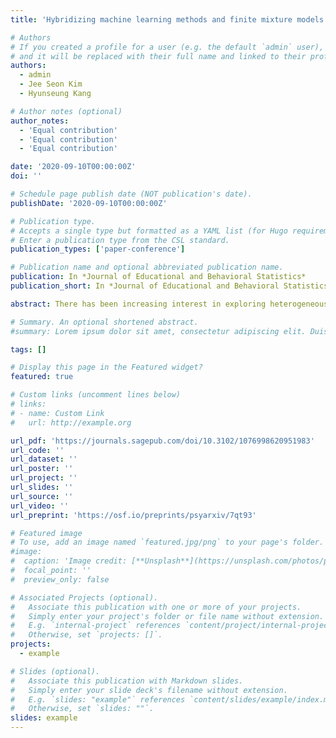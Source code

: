 ```yaml
---
title: 'Hybridizing machine learning methods and finite mixture models for estimating heterogeneous treatment effects in latent classes'

# Authors
# If you created a profile for a user (e.g. the default `admin` user), write the username (folder name) here
# and it will be replaced with their full name and linked to their profile.
authors:
  - admin
  - Jee Seon Kim
  - Hyunseung Kang

# Author notes (optional)
author_notes:
  - 'Equal contribution'
  - 'Equal contribution'
  - 'Equal contribution'

date: '2020-09-10T00:00:00Z'
doi: ''

# Schedule page publish date (NOT publication's date).
publishDate: '2020-09-10T00:00:00Z'

# Publication type.
# Accepts a single type but formatted as a YAML list (for Hugo requirements).
# Enter a publication type from the CSL standard.
publication_types: ['paper-conference']

# Publication name and optional abbreviated publication name.
publication: In *Journal of Educational and Behavioral Statistics*
publication_short: In *Journal of Educational and Behavioral Statistics*

abstract: There has been increasing interest in exploring heterogeneous treatment effects using machine learning (ML) methods such as causal forests, Bayesian additive regression trees, and targeted maximum likelihood estimation. However, there is little work on applying these methods to estimate treatment effects in latent classes defined by well-established finite mixture/latent class models. This article proposes a hybrid method, a combination of finite mixture modeling and ML methods from causal inference to discover effect heterogeneity in latent classes. Our simulation study reveals that hybrid ML methods produced more precise and accurate estimates of treatment effects in latent classes. We also use hybrid ML methods to estimate the differential effects of private lessons across latent classes from Trends in International Mathematics and Science Study data.

# Summary. An optional shortened abstract.
#summary: Lorem ipsum dolor sit amet, consectetur adipiscing elit. Duis posuere tellus ac convallis placerat. Proin tincidunt magna sed ex sollicitudin condimentum.

tags: []

# Display this page in the Featured widget?
featured: true

# Custom links (uncomment lines below)
# links:
# - name: Custom Link
#   url: http://example.org

url_pdf: 'https://journals.sagepub.com/doi/10.3102/1076998620951983'
url_code: ''
url_dataset: ''
url_poster: ''
url_project: ''
url_slides: ''
url_source: ''
url_video: ''
url_preprint: 'https://osf.io/preprints/psyarxiv/7qt93'

# Featured image
# To use, add an image named `featured.jpg/png` to your page's folder.
#image:
#  caption: 'Image credit: [**Unsplash**](https://unsplash.com/photos/pLCdAaMFLTE)'
#  focal_point: ''
#  preview_only: false

# Associated Projects (optional).
#   Associate this publication with one or more of your projects.
#   Simply enter your project's folder or file name without extension.
#   E.g. `internal-project` references `content/project/internal-project/index.md`.
#   Otherwise, set `projects: []`.
projects:
  - example

# Slides (optional).
#   Associate this publication with Markdown slides.
#   Simply enter your slide deck's filename without extension.
#   E.g. `slides: "example"` references `content/slides/example/index.md`.
#   Otherwise, set `slides: ""`.
slides: example
---
```


